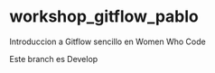# workshop_gitflow_pablo

Introduccion a Gitflow sencillo en Women Who Code

Este branch es Develop
